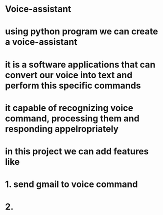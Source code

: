 # Voice-assistant 
# using python program we can create a voice-assistant 
# it is a software applications that can convert our voice into text and perform this specific commands 
# it capable of recognizing voice command, processing them and responding appelropriately 
# in this project we can add features like 
# 1. send gmail to voice command 
# 2. 
